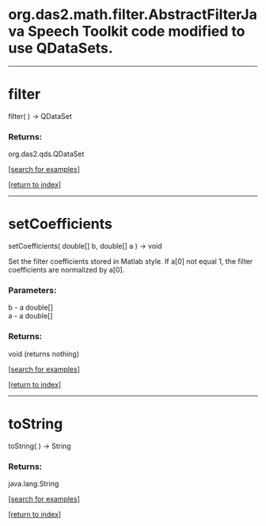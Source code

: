 # org.das2.math.filter.AbstractFilterJava Speech Toolkit code modified to use QDataSets.
***
<a name="filter"></a>
# filter
filter(  ) &rarr; QDataSet



### Returns:
org.das2.qds.QDataSet


<a href="https://github.com/autoplot/dev/search?q=filter&unscoped_q=filter">[search for examples]</a>

<a href="https://github.com/autoplot/documentation/blob/master/javadoc/index-all.md">[return to index]</a>

***
<a name="setCoefficients"></a>
# setCoefficients
setCoefficients( double[] b, double[] a ) &rarr; void

Set the filter coefficients stored in Matlab style. If a[0] not equal 1,
 the filter coefficients are normalized by a[0].

### Parameters:
b - a double[]
<br>a - a double[]

### Returns:
void (returns nothing)


<a href="https://github.com/autoplot/dev/search?q=setCoefficients&unscoped_q=setCoefficients">[search for examples]</a>

<a href="https://github.com/autoplot/documentation/blob/master/javadoc/index-all.md">[return to index]</a>

***
<a name="toString"></a>
# toString
toString(  ) &rarr; String



### Returns:
java.lang.String


<a href="https://github.com/autoplot/dev/search?q=toString&unscoped_q=toString">[search for examples]</a>

<a href="https://github.com/autoplot/documentation/blob/master/javadoc/index-all.md">[return to index]</a>

